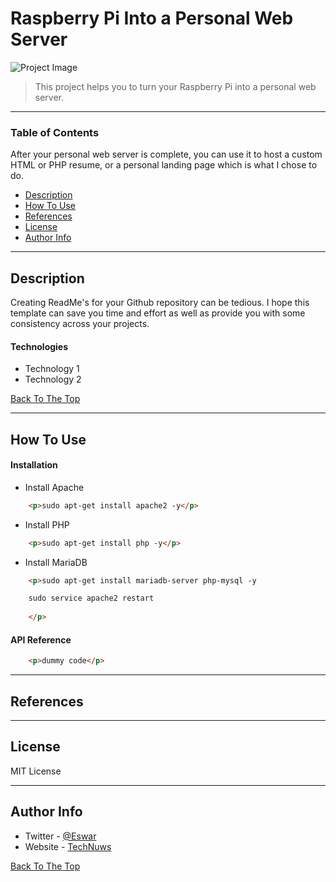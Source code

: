 # Raspberry Pi Into a Personal Web Server

![Project Image](https://technuws.com/wp-content/uploads/2020/09/install-Raspbian.jpg)

> This project helps you to turn your Raspberry Pi into a personal web server. 

---

### Table of Contents
After your personal web server is complete, you can use it to host a custom HTML or PHP resume, or a personal landing page which is what I chose to do. 

- [Description](#description)
- [How To Use](#how-to-use)
- [References](#references)
- [License](#license)
- [Author Info](#author-info)

---

## Description

Creating ReadMe's for your Github repository can be tedious.  I hope this template can save you time and effort as well as provide you with some consistency across your projects.

#### Technologies

- Technology 1
- Technology 2

[Back To The Top](#read-me-template)

---

## How To Use

#### Installation

- Install Apache

```html
    <p>sudo apt-get install apache2 -y</p>
```
- Install PHP

```html
    <p>sudo apt-get install php -y</p>
```
- Install MariaDB

```html
    <p>sudo apt-get install mariadb-server php-mysql -y 

    sudo service apache2 restart
    
    </p>
```
#### API Reference

```html
    <p>dummy code</p>
```


---

## References


---

## License

MIT License




---

## Author Info

- Twitter - [@Eswar](https://twitter.com/IAm_Eswar)
- Website - [TechNuws](https://technuws.com)

[Back To The Top](#read-me-template)
